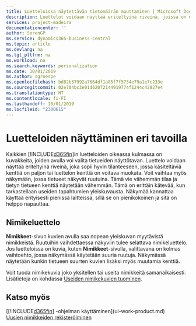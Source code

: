 ```yaml
---
title: Luetteloissa näytettävän tietomäärän muuttaminen | Microsoft Docs
description: Luettelot voidaan näyttää eriteltyinä riveinä, joissa on eniten tietoja, tai ruutuina, joita on helppo silmäillä ja joissa voi olla pikkukuvia.
services: project-madeira
documentationcenter: ''
author: SorenGP
ms.service: dynamics365-business-central
ms.topic: article
ms.devlang: na
ms.tgt_pltfrm: na
ms.workload: na
ms.search.keywords: personalization
ms.date: 10/01/2019
ms.author: sgroespe
ms.openlocfilehash: bd82b37992a7664df1a85f7f5734e79a1e7c233e
ms.sourcegitcommit: 02e704bc3e01d62072144919774f1244c42827e4
ms.translationtype: HT
ms.contentlocale: fi-FI
ms.lasthandoff: 10/01/2019
ms.locfileid: "2300615"
---
```

# <a name="displaying-lists-in-different-ways"></a>Luetteloiden näyttäminen eri tavoilla
Kaikkien [!INCLUDE[d365fin](includes/d365fin_md.md)]in luetteloiden oikeassa kulmassa on kuvakkeita, joiden avulla voi valita tietueiden näyttötavan. Luettelo voidaan näyttää eriteltyinä riveinä, joka sopii hyvin tilanteeseen, jossa käsiteltäviä kenttiä on paljon tai luettelon kenttiä on voitava muokata. Voit vaihtaa myös näkymään, jossa tietueet näkyvät ruutuina. Tämä vie vähemmän tilaa ja tietyn tietueen kenttiä näytetään vähemmän. Tämä on erittäin kätevää, kun tarkastellaan useiden tapahtumien yleiskuvausta. Näkymää kannattaa käyttää erityisesti pienissä laitteissa, sillä se on pienikokoinen ja sitä on helppo napauttaa.

## <a name="item-list"></a>Nimikeluettelo
**Nimikkeet**-sivun kuvien avulla saa nopean yleiskuvan myytävistä nimikkeistä. Ruutuihin vaihdettaessa näkyviin tulee selattava nimikeluettelo. Jos luetteloissa on kuvia, kuten **Nimikkeet**-sivulla, valittavana on kolmas vaihtoehto, jossa näkymässä käytetään suuria ruutuja. Näkymässä näytetään kunkin tietueen suurten kuvien lisäksi myös muutamia kenttiä.

Voit tuoda nimikekuvia joko yksitellen tai useita nimikkeitä samanaikaisesti. Lisätietoja on kohdassa [Useiden nimikekuvien tuominen](inventory-how-import-item-pictures.md).  

## <a name="see-also"></a>Katso myös
[[!INCLUDE[d365fin](includes/d365fin_md.md)] -ohjelman käyttäminen](ui-work-product.md)  
[Uusien nimikkeiden rekisteröiminen](inventory-how-register-new-items.md)  
